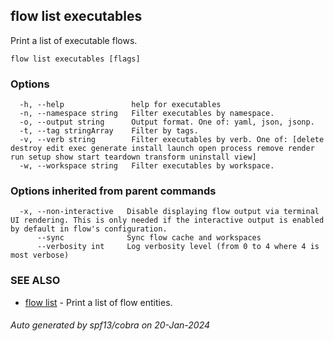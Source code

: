 ## flow list executables

Print a list of executable flows.

```
flow list executables [flags]
```

### Options

```
  -h, --help               help for executables
  -n, --namespace string   Filter executables by namespace.
  -o, --output string      Output format. One of: yaml, json, jsonp.
  -t, --tag stringArray    Filter by tags.
  -v, --verb string        Filter executables by verb. One of: [delete destroy edit exec generate install launch open process remove render run setup show start teardown transform uninstall view]
  -w, --workspace string   Filter executables by workspace.
```

### Options inherited from parent commands

```
  -x, --non-interactive   Disable displaying flow output via terminal UI rendering. This is only needed if the interactive output is enabled by default in flow's configuration.
      --sync              Sync flow cache and workspaces
      --verbosity int     Log verbosity level (from 0 to 4 where 4 is most verbose)
```

### SEE ALSO

* [flow list](flow_list.md)	 - Print a list of flow entities.

###### Auto generated by spf13/cobra on 20-Jan-2024
